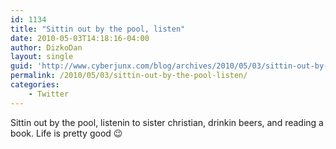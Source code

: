 ```yaml
---
id: 1134
title: "Sittin out by the pool, listen"
date: 2010-05-03T14:18:16-04:00
author: DizkoDan
layout: single
guid: 'http://www.cyberjunx.com/blog/archives/2010/05/03/sittin-out-by-the-pool-listen/'
permalink: /2010/05/03/sittin-out-by-the-pool-listen/
categories:
    - Twitter
---
```


Sittin out by the pool, listenin to sister christian, drinkin beers, and reading a book. Life is pretty good 😉